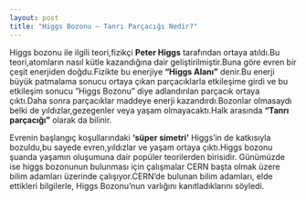 ```yaml
---
layout: post
title: "Higgs Bozonu – Tanrı Parçacığı Nedir?"
---
```


Higgs bozonu ile ilgili teori,fizikçi **Peter Higgs** tarafından ortaya atıldı.Bu teori,atomların nasıl kütle kazandığına dair geliştirilmiştir.Buna göre evren bir çeşit enerjiden doğdu.Fizikte bu enerjiye **“Higgs Alanı”** denir.Bu enerji büyük patmalama sonucu ortaya çıkan parçacıklarla etkileşime girdi ve bu etkileşim sonucu ”Higgs Bozonu” diye adlandırılan parçacık ortaya çıktı.Daha sonra parçacıklar maddeye enerji kazandırdı.Bozonlar olmasaydı belki de yıldızlar,gezegenler veya yaşam olmayacaktı.Halk arasında **“Tanrı parçacığı”** olarak da bilinir.

Evrenin başlangıç koşullarındaki **‘süper simetri’** Higgs’in de katkısıyla bozuldu,bu sayede evren,yıldızlar ve yaşam ortaya çıktı.Higgs bozonu şuanda yaşamın oluşumuna dair popüler teorilerden birisidir.
Günümüzde ise higgs bozonunun bulunması için çalışmalar CERN başta olmak üzere bilim adamları üzerinde çalışıyor.CERN’de bulunan bilim adamları, elde ettikleri bilgilerle, Higgs Bozonu’nun varlığını kanıtladıklarını söyledi.